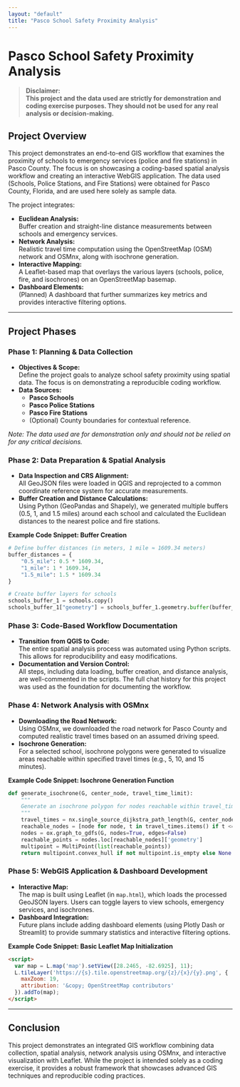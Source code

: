 ```yaml
---
layout: "default"
title: "Pasco School Safety Proximity Analysis"
---
```


# Pasco School Safety Proximity Analysis

> **Disclaimer:**  
> **This project and the data used are strictly for demonstration and coding exercise purposes. They should not be used for any real analysis or decision-making.**

## Project Overview

This project demonstrates an end-to-end GIS workflow that examines the proximity of schools to emergency services (police and fire stations) in Pasco County. The focus is on showcasing a coding-based spatial analysis workflow and creating an interactive WebGIS application. The data used (Schools, Police Stations, and Fire Stations) were obtained for Pasco County, Florida, and are used here solely as sample data.

The project integrates:
- **Euclidean Analysis:**  
  Buffer creation and straight-line distance measurements between schools and emergency services.
- **Network Analysis:**  
  Realistic travel time computation using the OpenStreetMap (OSM) network and OSMnx, along with isochrone generation.
- **Interactive Mapping:**  
  A Leaflet-based map that overlays the various layers (schools, police, fire, and isochrones) on an OpenStreetMap basemap.
- **Dashboard Elements:**  
  (Planned) A dashboard that further summarizes key metrics and provides interactive filtering options.

---

## Project Phases

### Phase 1: Planning & Data Collection
- **Objectives & Scope:**  
  Define the project goals to analyze school safety proximity using spatial data. The focus is on demonstrating a reproducible coding workflow.
- **Data Sources:**  
  - **Pasco Schools**
  - **Pasco Police Stations**
  - **Pasco Fire Stations**
  - (Optional) County boundaries for contextual reference.
  
*Note: The data used are for demonstration only and should not be relied on for any critical decisions.*

### Phase 2: Data Preparation & Spatial Analysis
- **Data Inspection and CRS Alignment:**  
  All GeoJSON files were loaded in QGIS and reprojected to a common coordinate reference system for accurate measurements.
- **Buffer Creation and Distance Calculations:**  
  Using Python (GeoPandas and Shapely), we generated multiple buffers (0.5, 1, and 1.5 miles) around each school and calculated the Euclidean distances to the nearest police and fire stations.

**Example Code Snippet: Buffer Creation**

```python
# Define buffer distances (in meters, 1 mile ≈ 1609.34 meters)
buffer_distances = {
    "0.5_mile": 0.5 * 1609.34,
    "1_mile": 1 * 1609.34,
    "1.5_mile": 1.5 * 1609.34
}

# Create buffer layers for schools
schools_buffer_1 = schools.copy()
schools_buffer_1["geometry"] = schools_buffer_1.geometry.buffer(buffer_distances["1_mile"])
```

### Phase 3: Code-Based Workflow Documentation
- **Transition from QGIS to Code:**  
  The entire spatial analysis process was automated using Python scripts. This allows for reproducibility and easy modifications.
- **Documentation and Version Control:**  
  All steps, including data loading, buffer creation, and distance analysis, are well-commented in the scripts. The full chat history for this project was used as the foundation for documenting the workflow.

### Phase 4: Network Analysis with OSMnx
- **Downloading the Road Network:**  
  Using OSMnx, we downloaded the road network for Pasco County and computed realistic travel times based on an assumed driving speed.
- **Isochrone Generation:**  
  For a selected school, isochrone polygons were generated to visualize areas reachable within specified travel times (e.g., 5, 10, and 15 minutes).

**Example Code Snippet: Isochrone Generation Function**

```python
def generate_isochrone(G, center_node, travel_time_limit):
    """
    Generate an isochrone polygon for nodes reachable within travel_time_limit.
    """
    travel_times = nx.single_source_dijkstra_path_length(G, center_node, weight='travel_time')
    reachable_nodes = [node for node, t in travel_times.items() if t <= travel_time_limit]
    nodes = ox.graph_to_gdfs(G, nodes=True, edges=False)
    reachable_points = nodes.loc[reachable_nodes]['geometry']
    multipoint = MultiPoint(list(reachable_points))
    return multipoint.convex_hull if not multipoint.is_empty else None
```

### Phase 5: WebGIS Application & Dashboard Development
- **Interactive Map:**  
  The map is built using Leaflet (in `map.html`), which loads the processed GeoJSON layers. Users can toggle layers to view schools, emergency services, and isochrones.
- **Dashboard Integration:**  
  Future plans include adding dashboard elements (using Plotly Dash or Streamlit) to provide summary statistics and interactive filtering options.

**Example Code Snippet: Basic Leaflet Map Initialization**

```html
<script>
  var map = L.map('map').setView([28.2465, -82.6925], 11);
  L.tileLayer('https://{s}.tile.openstreetmap.org/{z}/{x}/{y}.png', {
    maxZoom: 19,
    attribution: '&copy; OpenStreetMap contributors'
  }).addTo(map);
</script>
```

---

## Conclusion

This project demonstrates an integrated GIS workflow combining data collection, spatial analysis, network analysis using OSMnx, and interactive visualization with Leaflet. While the project is intended solely as a coding exercise, it provides a robust framework that showcases advanced GIS techniques and reproducible coding practices.

